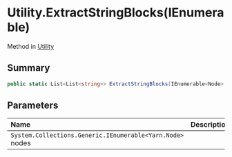 # Utility.ExtractStringBlocks(IEnumerable<Node>)

Method in [Utility](/api/csharp/yarn.compiler.utility.md)

## Summary



```csharp
public static List<List<string>> ExtractStringBlocks(IEnumerable<Node> nodes)
```

## Parameters

|Name|Description|
|:---|:---|
|`System.Collections.Generic.IEnumerable<Yarn.Node>` nodes||

